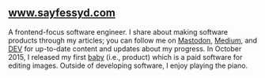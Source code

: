 ## www.sayfessyd.com
A frontend-focus software engineer. I share about making software products through my articles; you can follow me on <a href='https://indieweb.social/web/@sayfessyd'>Mastodon</a>, <a href='https://medium.com/@sayfessyd'>Medium</a>, and <a href='https://dev.to/sayfessyd'>DEV</a> for up-to-date content and updates about my progress. In October 2015, I released my first <a href='https://www.producthunt.com/posts/lollipop-2-0'>baby</a> (i.e., product) which is a paid software for editing images. Outside of developing software, I enjoy playing the piano.